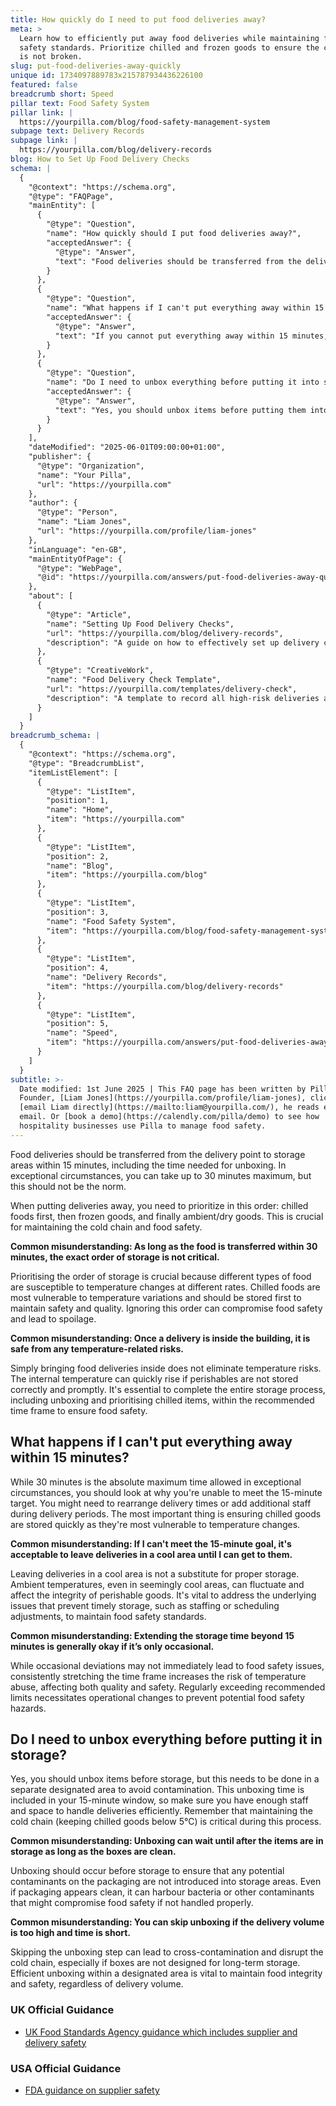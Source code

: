 ```yaml
---
title: How quickly do I need to put food deliveries away?
meta: >
  Learn how to efficiently put away food deliveries while maintaining food
  safety standards. Prioritize chilled and frozen goods to ensure the cold chain
  is not broken.
slug: put-food-deliveries-away-quickly
unique id: 1734097889783x215787934436226100
featured: false
breadcrumb short: Speed
pillar text: Food Safety System
pillar link: |
  https://yourpilla.com/blog/food-safety-management-system
subpage text: Delivery Records
subpage link: |
  https://yourpilla.com/blog/delivery-records
blog: How to Set Up Food Delivery Checks
schema: |
  {
    "@context": "https://schema.org",
    "@type": "FAQPage",
    "mainEntity": [
      {
        "@type": "Question",
        "name": "How quickly should I put food deliveries away?",
        "acceptedAnswer": {
          "@type": "Answer",
          "text": "Food deliveries should be transferred from the delivery point to storage areas within 15 minutes, including the time needed for unboxing. In exceptional circumstances, up to 30 minutes is permissible, but this should not be a regular practice. It is critical to prioritise the order of storage: chilled foods first, then frozen goods, and finally ambient or dry goods to maintain the cold chain and ensure food safety."
        }
      },
      {
        "@type": "Question",
        "name": "What happens if I can't put everything away within 15 minutes?",
        "acceptedAnswer": {
          "@type": "Answer",
          "text": "If you cannot put everything away within 15 minutes, consider why you're unable to meet this target. You might need to rearrange delivery times or increase staffing during delivery periods. Prioritising chilled goods is essential as they are most susceptible to temperature changes. Address the underlying issues to maintain food safety standards."
        }
      },
      {
        "@type": "Question",
        "name": "Do I need to unbox everything before putting it into storage?",
        "acceptedAnswer": {
          "@type": "Answer",
          "text": "Yes, you should unbox items before putting them into storage. This should be done in a designated area to avoid contamination. Unboxing is included in your 15-minute window for putting deliveries away. Ensure there is enough staff and space to efficiently handle and unbox the deliveries promptly while maintaining the cold chain."
        }
      }
    ],
    "dateModified": "2025-06-01T09:00:00+01:00",
    "publisher": {
      "@type": "Organization",
      "name": "Your Pilla",
      "url": "https://yourpilla.com"
    },
    "author": {
      "@type": "Person",
      "name": "Liam Jones",
      "url": "https://yourpilla.com/profile/liam-jones"
    },
    "inLanguage": "en-GB",
    "mainEntityOfPage": {
      "@type": "WebPage",
      "@id": "https://yourpilla.com/answers/put-food-deliveries-away-quickly"
    },
    "about": [
      {
        "@type": "Article",
        "name": "Setting Up Food Delivery Checks",
        "url": "https://yourpilla.com/blog/delivery-records",
        "description": "A guide on how to effectively set up delivery checks for food deliveries to ensure food safety and compliance."
      },
      {
        "@type": "CreativeWork",
        "name": "Food Delivery Check Template",
        "url": "https://yourpilla.com/templates/delivery-check",
        "description": "A template to record all high-risk deliveries and any issues, ensuring compliance and traceability in food safety management."
      }
    ]
  }
breadcrumb_schema: |
  {
    "@context": "https://schema.org",
    "@type": "BreadcrumbList",
    "itemListElement": [
      {
        "@type": "ListItem",
        "position": 1,
        "name": "Home",
        "item": "https://yourpilla.com"
      },
      {
        "@type": "ListItem",
        "position": 2,
        "name": "Blog",
        "item": "https://yourpilla.com/blog"
      },
      {
        "@type": "ListItem",
        "position": 3,
        "name": "Food Safety System",
        "item": "https://yourpilla.com/blog/food-safety-management-system"
      },
      {
        "@type": "ListItem",
        "position": 4,
        "name": "Delivery Records",
        "item": "https://yourpilla.com/blog/delivery-records"
      },
      {
        "@type": "ListItem",
        "position": 5,
        "name": "Speed",
        "item": "https://yourpilla.com/answers/put-food-deliveries-away-quickly"
      }
    ]
  }
subtitle: >-
  Date modified: 1st June 2025 | This FAQ page has been written by Pilla
  Founder, [Liam Jones](https://yourpilla.com/profile/liam-jones), click to
  [email Liam directly](https://mailto:liam@yourpilla.com/), he reads every
  email. Or [book a demo](https://calendly.com/pilla/demo) to see how
  hospitality businesses use Pilla to manage food safety.
---
```

Food deliveries should be transferred from the delivery point to storage areas within 15 minutes, including the time needed for unboxing. In exceptional circumstances, you can take up to 30 minutes maximum, but this should not be the norm.

When putting deliveries away, you need to prioritize in this order: chilled foods first, then frozen goods, and finally ambient/dry goods. This is crucial for maintaining the cold chain and food safety.

**Common misunderstanding: As long as the food is transferred within 30 minutes, the exact order of storage is not critical.**

Prioritising the order of storage is crucial because different types of food are susceptible to temperature changes at different rates. Chilled foods are most vulnerable to temperature variations and should be stored first to maintain safety and quality. Ignoring this order can compromise food safety and lead to spoilage.

**Common misunderstanding: Once a delivery is inside the building, it is safe from any temperature-related risks.**

Simply bringing food deliveries inside does not eliminate temperature risks. The internal temperature can quickly rise if perishables are not stored correctly and promptly. It's essential to complete the entire storage process, including unboxing and prioritising chilled items, within the recommended time frame to ensure food safety.

## What happens if I can't put everything away within 15 minutes?

While 30 minutes is the absolute maximum time allowed in exceptional circumstances, you should look at why you're unable to meet the 15-minute target. You might need to rearrange delivery times or add additional staff during delivery periods. The most important thing is ensuring chilled goods are stored quickly as they're most vulnerable to temperature changes.

**Common misunderstanding: If I can't meet the 15-minute goal, it's acceptable to leave deliveries in a cool area until I can get to them.**

Leaving deliveries in a cool area is not a substitute for proper storage. Ambient temperatures, even in seemingly cool areas, can fluctuate and affect the integrity of perishable goods. It's vital to address the underlying issues that prevent timely storage, such as staffing or scheduling adjustments, to maintain food safety standards.

**Common misunderstanding: Extending the storage time beyond 15 minutes is generally okay if it’s only occasional.**

While occasional deviations may not immediately lead to food safety issues, consistently stretching the time frame increases the risk of temperature abuse, affecting both quality and safety. Regularly exceeding recommended limits necessitates operational changes to prevent potential food safety hazards.

## Do I need to unbox everything before putting it in storage?

Yes, you should unbox items before storage, but this needs to be done in a separate designated area to avoid contamination. This unboxing time is included in your 15-minute window, so make sure you have enough staff and space to handle deliveries efficiently. Remember that maintaining the cold chain (keeping chilled goods below 5°C) is critical during this process.

**Common misunderstanding: Unboxing can wait until after the items are in storage as long as the boxes are clean.**

Unboxing should occur before storage to ensure that any potential contaminants on the packaging are not introduced into storage areas. Even if packaging appears clean, it can harbour bacteria or other contaminants that might compromise food safety if not handled properly.

**Common misunderstanding: You can skip unboxing if the delivery volume is too high and time is short.**

Skipping the unboxing step can lead to cross-contamination and disrupt the cold chain, especially if boxes are not designed for long-term storage. Efficient unboxing within a designated area is vital to maintain food integrity and safety, regardless of delivery volume.

### UK Official Guidance

-   [UK Food Standards Agency guidance which includes supplier and delivery safety](https://www.food.gov.uk/business-guidance/managing-food-safety)

### USA Official Guidance

-   [FDA guidance on supplier safety](https://www.fda.gov/food/importing-food-products-united-states/industry-resources-third-party-audit-standards-and-fsma-supplier-verification-requirements)
